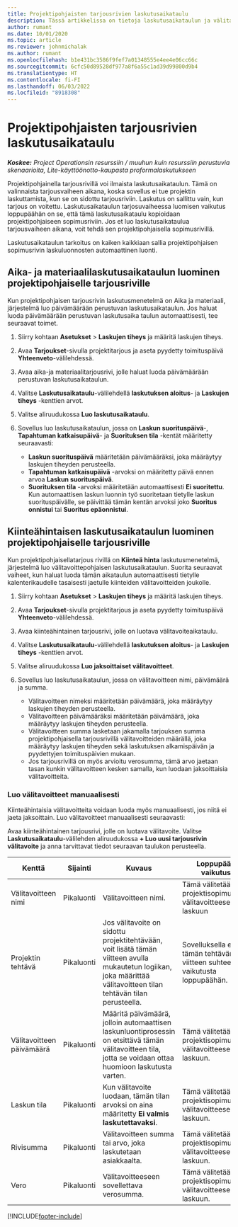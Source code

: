 ```yaml
---
title: Projektipohjaisten tarjousrivien laskutusaikataulu
description: Tässä artikkelissa on tietoja laskutusaikataulun ja välitavoitteiden luomisesta tarjousriveille.
author: rumant
ms.date: 10/01/2020
ms.topic: article
ms.reviewer: johnmichalak
ms.author: rumant
ms.openlocfilehash: b1e431bc3586f9fef7a01348555e4ee4e06cc66c
ms.sourcegitcommit: 6cfc50d89528df977a8f6a55c1ad39d99800d9b4
ms.translationtype: HT
ms.contentlocale: fi-FI
ms.lasthandoff: 06/03/2022
ms.locfileid: "8918308"
---
```

# <a name="invoice-schedules-on-project-based-quote-lines"></a>Projektipohjaisten tarjousrivien laskutusaikataulu

_**Koskee:** Project Operationsin resurssiin / muuhun kuin resurssiin perustuvia skenaarioita, Lite-käyttöönotto-kaupasta proformalaskutukseen_

Projektipohjainella tarjousrivillä voi ilmaista laskutusaikataulun. Tämä on valinnaista tarjousvaiheen aikana, koska sovellus ei tue projektin laskuttamista, kun se on sidottu tarjousriviin. Laskutus on sallittu vain, kun tarjous on voitettu. Laskutusaikataulun tarjosuvaiheessa luomisen vaikutus loppupäähän on se, että tämä laskutusaikataulu kopioidaan projektipohjaiseen sopimusriviin. Jos et luo laskutusaikataulua tarjousvaiheen aikana, voit tehdä sen projektipohjaisella sopimusrivillä.

Laskutusaikataulun tarkoitus on kaiken kaikkiaan sallia projektipohjaisen sopimusrivin laskuluonnosten automaattinen luonti. 

## <a name="create-a-time-and-material-invoice-schedule-for-a-project-based-quote-line"></a>Aika- ja materiaalilaskutusaikataulun luominen projektipohjaiselle tarjousriville

Kun projektipohjaisen tarjousrivin laskutusmenetelmä on Aika ja materiaali, järjestelmä luo päivämäärään perustuvan laskutusaikataulun. Jos haluat luoda päivämäärään perustuvan laskutusaika taulun automaattisesti, tee seuraavat toimet.

1. Siirry kohtaan **Asetukset** > **Laskujen tiheys** ja määritä laskujen tiheys.
2. Avaa **Tarjoukset**-sivulla projektitarjous ja aseta pyydetty toimituspäivä **Yhteenveto**-välilehdessä.
3. Avaa aika-ja materiaalitarjousrivi, jolle haluat luoda päivämäärään perustuvan laskutusaikataulun. 
4. Valitse **Laskutusaikataulu**-välilehdellä **laskutuksen aloitus**- ja **Laskujen tiheys** -kenttien arvot. 
5. Valitse aliruudukossa **Luo laskutusaikataulu**.
6. Sovellus luo laskutusaikataulun, jossa on **Laskun suorituspäivä**-, **Tapahtuman katkaisupäivä**- ja **Suorituksen tila** -kentät määritetty seuraavasti:

    - **Laskun suorituspäivä** määritetään päivämääräksi, joka määräytyy laskujen tiheyden perusteella.
    - **Tapahtuman katkaisupäivä** -arvoksi on määritetty päivä ennen arvoa **Laskun suorituspäivä**.
    - **Suorituksen tila** -arvoksi määritetään automaattisesti **Ei suoritettu**. Kun automaattisen laskun luonnin työ suoritetaan tietylle laskun suorituspäivälle, se päivittää tämän kentän arvoksi joko **Suoritus onnistui** tai **Suoritus epäonnistui**.

## <a name="create-a-fixed-price-invoice-schedule-for-a-project-based-quote-line"></a>Kiinteähintaisen laskutusaikataulun luominen projektipohjaiselle tarjousriville

Kun projektipohjaisellatarjous rivillä on **Kiinteä hinta** laskutusmenetelmä, järjestelmä luo välitavoittepohjaisen laskutusaikataulun. Suorita seuraavat vaiheet, kun haluat luoda tämän aikataulun automaattisesti tietylle kalenterikaudelle tasaisesti jaetulle kiinteiden välitavoitteiden joukolle.

1. Siirry kohtaan **Asetukset** > **Laskujen tiheys** ja määritä laskujen tiheys.
2. Avaa **Tarjoukset**-sivulla projektitarjous ja aseta pyydetty toimituspäivä **Yhteenveto**-välilehdessä.
3. Avaa kiinteähintainen tarjousrivi, jolle on luotava välitavoiteaikataulu. 
4. Valitse **Laskutusaikataulu**-välilehdellä **laskutuksen aloitus**- ja **Laskujen tiheys** -kenttien arvot. 
5. Valitse aliruudukossa **Luo jaksoittaiset välitavoitteet**.
6. Sovellus luo laskutusaikataulun, jossa on välitavoitteen nimi, päivämäärä ja summa.

    - Välitavoitteen nimeksi määritetään päivämäärä, joka määräytyy laskujen tiheyden perusteella.
    - Välitavoitteen päivämääräksi määritetään päivämäärä, joka määräytyy laskujen tiheyden perusteella.
    - Välitavoitteen summa lasketaan jakamalla tarjouksen summa projektipohjaisella tarjousrivillä välitavoitteiden määrällä, joka määräytyy laskujen tiheyden sekä laskutuksen alkamispäivän ja pyydettyjen toimituspäivien mukaan.
    - Jos tarjousrivillä on myös arvioitu verosumma, tämä arvo jaetaan tasan kunkin välitavoitteen kesken samalla, kun luodaan jaksoittaisia välitavoitteita.

### <a name="manually-create-milestones"></a>Luo välitavoitteet manuaalisesti

Kiinteähintaisia välitavoitteita voidaan luoda myös manuaalisesti, jos niitä ei jaeta jaksoittain. Luo välitavoitteet manuaalisesti seuraavasti:

Avaa kiinteähintainen tarjousrivi, jolle on luotava välitavoite. Valitse **Laskutusaikataulu**-välilehden aliruudukossa **+ Luo uusi tarjousrivin välitavoite** ja anna tarvittavat tiedot seuraavan taulukon perusteella.

| **Kenttä** | **Sijainti** | **Kuvaus** | **Loppupään vaikutus** |
| --- | --- | --- | --- |
| Välitavoitteen nimi | Pikaluonti | Välitavoitteen nimi. | Tämä välitetään projektisopimusrivin välitavoitteeseen ja laskuun |
| Projektin tehtävä | Pikaluonti | Jos välitavoite on sidottu projektitehtävään, voit lisätä tämän viitteen avulla mukautetun logiikan, joka määrittää välitavoitteen tilan tehtävän tilan perusteella. | Sovelluksella ei ole tämän tehtävän viitteen suhteen vaikutusta loppupäähän. |
| Välitavoitteen päivämäärä | Pikaluonti | Määritä päivämäärä, jolloin automaattisen laskunluontiprosessin on etsittävä tämän välitavoitteen tila, jotta se voidaan ottaa huomioon laskutusta varten. | Tämä välitetään projektisopimusrivin välitavoitteeseen ja laskuun. |
| Laskun tila | Pikaluonti | Kun välitavoite luodaan, tämän tilan arvoksi on aina määritetty **Ei valmis laskutettavaksi**. | Tämä välitetään projektisopimusrivin välitavoitteeseen ja laskuun. |
| Rivisumma | Pikaluonti | Välitavoitteen summa tai arvo, joka laskutetaan asiakkaalta. | Tämä välitetään projektisopimusrivin välitavoitteeseen ja laskuun. |
| Vero | Pikaluonti | Välitavoitteeseen sovellettava verosumma. | Tämä välitetään projektisopimusrivin välitavoitteeseen ja laskuun. |


[!INCLUDE[footer-include](../includes/footer-banner.md)]